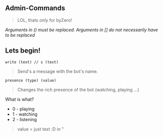 ## Admin-Commands

> LOL, thats only for byZero!

*Arguments in () must be replaced. Arguments in [] do not necessarily have to be replaced*

Lets begin!
-

    write (text) // s (text)

> Send's a message with the bot's name.

    presence (type) (value)

> Changes the rich presence of the bot (watching, playing ...)

What is what?

 - 0 - playing
 - 1 - watching
 - 2 - listening

> value = just text :D in " 
